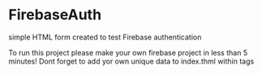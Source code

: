 # FirebaseAuth
simple HTML form created to test Firebase authentication

To run this project please make your own firebase project in less than 5 minutes!
Dont forget to add yor own unique data to index.thml within tags <script> in object "firebaseConfig" from your own firebase project.

// Your web app's Firebase configuration
    var firebaseConfig = {
      apiKey: "",
      authDomain: "",
      databaseURL: "",
      projectId: "",
      appId: "",
      measurementId: ""
    };
    
Please replace old rules in your's firebase project (You can find this in your project's console in tab Database/rules)

service cloud.firestore {
  match /databases/{database}/documents {
   
    match /users/{userId} {
    	allow create: if request.auth.uid != null;
      allow read: if request.auth.uid == userId;
    }
    
    match /reviews/{reviewID} {
    	allow read : if request.auth.uid != null;
      allow write : if request.auth.token.admin == true;
    }
  }
}
